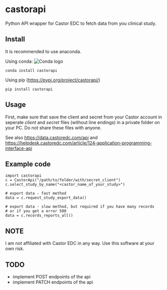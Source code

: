 # castorapi
Python API wrapper for Castor EDC to fetch data from you clinical study.

## Install
It is recommended to use anaconda.

Using conda: ![Conda logo](https://anaconda.org/wouterpotters/castorapi/badges/installer/conda.svg)

    conda install castorapi

Using pip (https://pypi.org/project/castorapi/)

    pip install castorapi

## Usage
First, make sure that save the client and secret from your Castor account in 
seperate *client* and *secret* files (without line endings) in a private 
folder on your PC. Do not share these files with anyone.    

See also https://data.castoredc.com/api and https://helpdesk.castoredc.com/article/124-application-programming-interface-api

## Example code
    import castorapi
    c = CastorApi("/path/to/folder/with/secret_client")
    c.select_study_by_name("<castor_name_of_your_study>")
    
    # export data - fast method
    data = c.request_study_export_data() 
    
    # export data - slow method, but required if you have many records
    # or if you get a error 500 
    data = c.records_reports_all()

## NOTE
I am not affiliated with Castor EDC in any way. Use this software at your own risk.

## TODO
- implement POST endpoints of the api
- implement PATCH endpoints of the api
